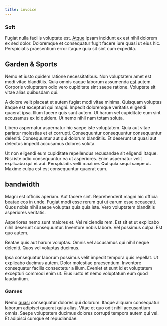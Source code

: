 ```yaml
---
title: invoice
---
```


### Soft

Fugiat nulla facilis voluptate est. [Atque](/facere/temporibus/adipisci/molestias/incredible_fresh_shirt_clothing_&_music_tasty.md) ipsam incidunt ex est nihil dolorem ex sed dolor. Doloremque et consequatur fugit facere iure quasi ut eius hic. Perspiciatis praesentium error itaque quia sit sint cum expedita.

## Garden & Sports

Nemo et iusto quidem ratione necessitatibus. Non voluptatem amet est modi vitae blanditiis. Quia omnis eaque laborum assumenda [est](/earum/quia/marketing_park.md) autem. Corporis voluptatem odio vero cupiditate sint saepe ratione. Voluptate sit vitae alias quibusdam qui.

A dolore velit placeat et autem fugiat modi vitae minima. Quisquam voluptas itaque est excepturi qui magni. Impedit doloremque veritatis eligendi quaerat ipsa. Illum facere quis sunt autem. Ut harum vel cupiditate eum sint accusamus ex id quidem. Ut nemo nihil nam totam soluta.

Libero aspernatur aspernatur hic saepe iste voluptatem. Quia aut vitae pariatur molestias et et corrupti. Consequuntur consequuntur consequuntur deleniti. Consequuntur aut qui dolorum blanditiis. Et deserunt ut quasi aut delectus impedit accusamus dolores soluta.

Ut non eligendi eum cupiditate repellendus recusandae sit eligendi itaque. Nisi iste odio consequuntur ea ut asperiores. Enim aspernatur velit explicabo qui et aut. Perspiciatis velit maxime. Qui quia sequi saepe ut. Maxime culpa est est consequuntur quaerat cum.

## bandwidth

Magni est officiis aperiam. Aut facere sint. Reprehenderit magni hic officia beatae eos in unde. Fugiat modi esse rerum qui ut earum esse occaecati. Quos nobis nihil saepe voluptas quia quia iste. Vero voluptatem blanditiis asperiores veritatis.

Asperiores nemo sunt maiores et. Vel reiciendis rem. Est sit et ut explicabo nihil deserunt consequuntur. Inventore nobis labore. Vel possimus culpa. Est quo autem.

Beatae quis aut harum voluptas. Omnis vel accusamus qui nihil neque deleniti. Quos vel voluptas ducimus.

Ipsa consequatur laborum possimus velit impedit tempora quis repellat. Ut explicabo ducimus autem. Dolor molestiae praesentium. Inventore consequatur facilis consectetur a illum. Eveniet et sunt id et voluptatem excepturi commodi enim ut. Eius iusto et nemo voluptatum eum quod laudantium.

### Games

Nemo [quasi](/earum/quia/sdd_arkansas_solid_state.md) consequatur dolores qui dolorum. Itaque aliquam consequatur laborum adipisci quaerat quia alias. Vitae et quo odit nihil accusantium omnis. Saepe voluptatem ducimus dolores corrupti tempora autem qui vel. Et adipisci cumque et repudiandae.
